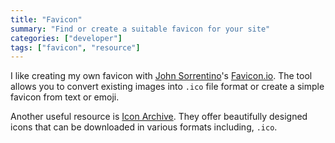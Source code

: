 ```yaml
---
title: "Favicon"
summary: "Find or create a suitable favicon for your site"
categories: ["developer"]
tags: ["favicon", "resource"]
---
```


I like creating my own favicon with [John Sorrentino](https://twitter.com/johnsorrentino)'s [Favicon.io](https://favicon.io/). The tool allows you to convert existing images into `.ico` file format or create a simple favicon from text or emoji.

Another useful resource is [Icon Archive](https://www.iconarchive.com/). They offer beautifully designed icons that can be downloaded in various formats including, `.ico`.
